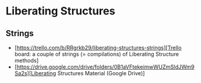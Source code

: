 <!-- TITLE: Liberating Structures -->
<!-- SUBTITLE: A quick summary of Liberating Structures -->

# Liberating Structures
## Strings

* [https://trello.com/b/RRgrkb29/liberating-structures-strings][Trello board: a couple of strings (= compilations) of Liberating Structure methods]
* [https://drive.google.com/drive/folders/0B1aVFtekeimwWUZmSldJWm9Sa2s][Liberating Structures Material (Google Drive)]
